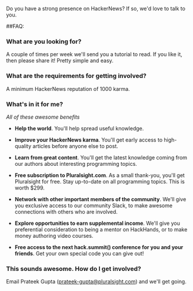 Do you have a strong presence on HackerNews?  If so, we'd love to talk to you.

##FAQ:

### What are you looking for?

A couple of times per week we'll send you a tutorial to read. If you like it, then please share it! Pretty simple and easy.

### What are the requirements for getting involved?

A minimum HackerNews reputation of 1000 karma.

### What's in it for me?
   
*All of these awesome benefits*

* **Help the world**.  You'll help spread useful knowledge.

* **Improve your HackerNews karma**.  You'll get early access to high-quality articles before anyone else to post.
 
* **Learn from great content**.  You'll get the latest knowledge coming from our authors about interesting programming topics.

* **Free subscription to Pluralsight.com**.  As a small thank-you, you'll get Pluralsight for free. Stay up-to-date on all programming topics.  This is worth $299.

* **Network with other important members of the community**.  We'll give you exclusive access to our community Slack, to make awesome connections with others who are involved.

* **Explore opportunities to earn supplemental income**.  We'll give you preferential consideration to being a mentor on HackHands, or to make money authoring video courses.

* **Free access to the next hack.summit() conference for you and your friends**.  Get your own special code you can give out!

### This sounds awesome.  How do I get involved?

Email Prateek Gupta (prateek-gupta@pluralsight.com) and we'll get going.
